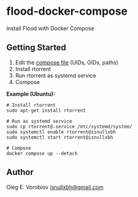 # flood-docker-compose

Install Flood with Docker Compose

## Getting Started

1. Edit the [compose file](docker-compose.yaml) (UIDs, GIDs, paths)
2. Install rtorrent
3. Run rtorrent as systemd service
4. Compose

**Example (Ubuntu):**

```shell
# Install rtorrent
sudo apt-get install rtorrent

# Run as systemd service
sudo cp rtorrent@.service /etc/systemd/system/
sudo systemctl enable rtorrent@isnullxbh
sudo systemctl start rtorrent@isnullxbh

# Compose
docker compose up --detach
```

## Author

Oleg E. Vorobiov <isnullxbh@gmail.com>
